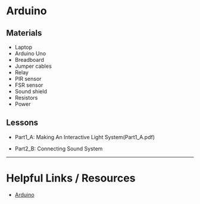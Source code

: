 # Arduino

## Materials
- Laptop
- Arduino Uno
- Breadboard
- Jumper cables
- Relay
- PIR sensor
- FSR sensor
- Sound shield
- Resistors
- Power

## Lessons

- Part1_A: Making An Interactive Light System(Part1_A.pdf)

- Part2_B: Connecting Sound System

---

# Helpful Links / Resources

* [Arduino](https://www.arduino.cc/en/Reference/HomePage) 
